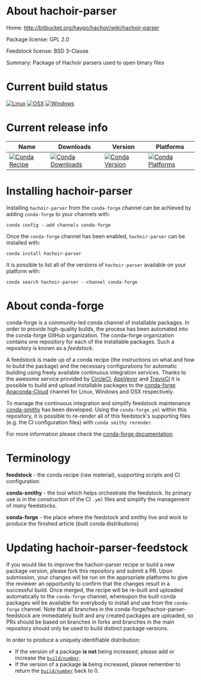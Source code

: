 About hachoir-parser
====================

Home: http://bitbucket.org/haypo/hachoir/wiki/hachoir-parser

Package license: GPL 2.0

Feedstock license: BSD 3-Clause

Summary: Package of Hachoir parsers used to open binary files



Current build status
====================

[![Linux](https://img.shields.io/circleci/project/github/conda-forge/hachoir-parser-feedstock/master.svg?label=Linux)](https://circleci.com/gh/conda-forge/hachoir-parser-feedstock)
[![OSX](https://img.shields.io/travis/conda-forge/hachoir-parser-feedstock/master.svg?label=macOS)](https://travis-ci.org/conda-forge/hachoir-parser-feedstock)
[![Windows](https://img.shields.io/appveyor/ci/conda-forge/hachoir-parser-feedstock/master.svg?label=Windows)](https://ci.appveyor.com/project/conda-forge/hachoir-parser-feedstock/branch/master)

Current release info
====================

| Name | Downloads | Version | Platforms |
| --- | --- | --- | --- |
| [![Conda Recipe](https://img.shields.io/badge/recipe-hachoir--parser-green.svg)](https://anaconda.org/conda-forge/hachoir-parser) | [![Conda Downloads](https://img.shields.io/conda/dn/conda-forge/hachoir-parser.svg)](https://anaconda.org/conda-forge/hachoir-parser) | [![Conda Version](https://img.shields.io/conda/vn/conda-forge/hachoir-parser.svg)](https://anaconda.org/conda-forge/hachoir-parser) | [![Conda Platforms](https://img.shields.io/conda/pn/conda-forge/hachoir-parser.svg)](https://anaconda.org/conda-forge/hachoir-parser) |

Installing hachoir-parser
=========================

Installing `hachoir-parser` from the `conda-forge` channel can be achieved by adding `conda-forge` to your channels with:

```
conda config --add channels conda-forge
```

Once the `conda-forge` channel has been enabled, `hachoir-parser` can be installed with:

```
conda install hachoir-parser
```

It is possible to list all of the versions of `hachoir-parser` available on your platform with:

```
conda search hachoir-parser --channel conda-forge
```


About conda-forge
=================

conda-forge is a community-led conda channel of installable packages.
In order to provide high-quality builds, the process has been automated into the
conda-forge GitHub organization. The conda-forge organization contains one repository
for each of the installable packages. Such a repository is known as a *feedstock*.

A feedstock is made up of a conda recipe (the instructions on what and how to build
the package) and the necessary configurations for automatic building using freely
available continuous integration services. Thanks to the awesome service provided by
[CircleCI](https://circleci.com/), [AppVeyor](https://www.appveyor.com/)
and [TravisCI](https://travis-ci.org/) it is possible to build and upload installable
packages to the [conda-forge](https://anaconda.org/conda-forge)
[Anaconda-Cloud](https://anaconda.org/) channel for Linux, Windows and OSX respectively.

To manage the continuous integration and simplify feedstock maintenance
[conda-smithy](https://github.com/conda-forge/conda-smithy) has been developed.
Using the ``conda-forge.yml`` within this repository, it is possible to re-render all of
this feedstock's supporting files (e.g. the CI configuration files) with ``conda smithy rerender``.

For more information please check the [conda-forge documentation](https://conda-forge.org/docs/).

Terminology
===========

**feedstock** - the conda recipe (raw material), supporting scripts and CI configuration.

**conda-smithy** - the tool which helps orchestrate the feedstock.
                   Its primary use is in the construction of the CI ``.yml`` files
                   and simplify the management of *many* feedstocks.

**conda-forge** - the place where the feedstock and smithy live and work to
                  produce the finished article (built conda distributions)


Updating hachoir-parser-feedstock
=================================

If you would like to improve the hachoir-parser recipe or build a new
package version, please fork this repository and submit a PR. Upon submission,
your changes will be run on the appropriate platforms to give the reviewer an
opportunity to confirm that the changes result in a successful build. Once
merged, the recipe will be re-built and uploaded automatically to the
`conda-forge` channel, whereupon the built conda packages will be available for
everybody to install and use from the `conda-forge` channel.
Note that all branches in the conda-forge/hachoir-parser-feedstock are
immediately built and any created packages are uploaded, so PRs should be based
on branches in forks and branches in the main repository should only be used to
build distinct package versions.

In order to produce a uniquely identifiable distribution:
 * If the version of a package **is not** being increased, please add or increase
   the [``build/number``](https://conda.io/docs/user-guide/tasks/build-packages/define-metadata.html#build-number-and-string).
 * If the version of a package **is** being increased, please remember to return
   the [``build/number``](https://conda.io/docs/user-guide/tasks/build-packages/define-metadata.html#build-number-and-string)
   back to 0.
